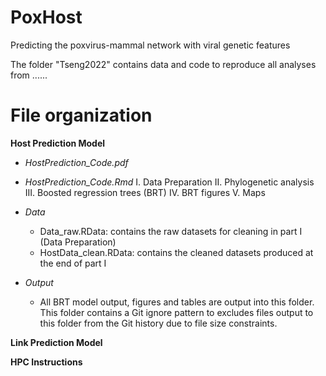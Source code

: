 # PoxHost
Predicting the poxvirus-mammal network with viral genetic features

The folder "Tseng2022" contains data and code to reproduce all analyses from ......

# File organization

**Host Prediction Model**
- *HostPrediction_Code.pdf*
- *HostPrediction_Code.Rmd* 
     I. Data Preparation
     II. Phylogenetic analysis
     III. Boosted regression trees (BRT)
     IV. BRT figures 
     V. Maps
- *Data*
     - Data_raw.RData: contains the raw datasets for cleaning in part I (Data Preparation)
     - HostData_clean.RData: contains the cleaned datasets produced at the end of part I 

- *Output*
     - All BRT model output, figures and tables are output into this folder. This folder contains a Git ignore pattern to excludes files output to this folder from the Git history due to file size constraints.

**Link Prediction Model**

**HPC Instructions**
